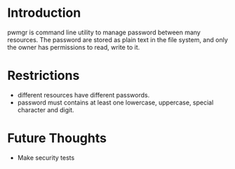 # Introduction

pwmgr is command line utility to manage password between many resources. 
The password are stored as plain text in the file system, and only the owner has permissions to read, write to it.


# Restrictions
- different resources have different passwords.
- password must contains at least one lowercase, uppercase, special character and digit.

# Future Thoughts
- Make security tests
